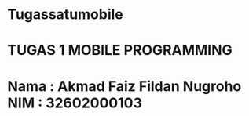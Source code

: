 # Tugassatumobile

<h1> TUGAS 1 MOBILE PROGRAMMING <h1>

Nama    : Akmad Faiz Fildan Nugroho
NIM     : 32602000103

